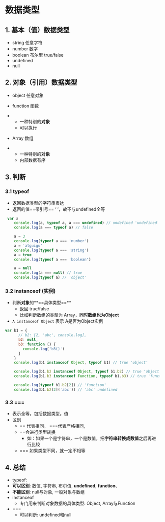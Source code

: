# 数据类型

## 1. 基本（值）数据类型

- string 任意字符
- number 数字
- boolean 布尔型 true/false
- undefined
- null

## 2. 对象（引用）数据类型

- object 任意对象
- function 函数

- - 一种特别的**对象**
  - 可以执行

- Array 数组

- - 一种特别的**对象**
  - 内部数据有序

## 3. 判断

### 3.1 typeof

+ 返回数据类型的字符串表达
+ 返回的值==带引号==  ‘ ’，故不与undefined全等

```javascript
 var a
    console.log(a, typeof a, a === undefined) // undefined 'undefined' true
    console.log(a === typeof a) // false

    a = 3
    console.log(typeof a === 'number')
    a = 'atguigu'
    console.log(typeof a === 'string')
    a = true
    console.log(typeof a === 'boolean')

    a = null
    console.log(a === null) // true
    console.log(typeof a) // 'object'


```

### 3.2 instanceof (实例)

+ 判断**对象**的**==具体类型==**
  + 返回 true/false
  + 比如判断数组的类型为 Array，**同时数组也为Object**
+ `A instanceof Object` 表示 A是否为Object实例

```javascript
var b1 = {
      // b2: [2, 'abc', console.log],
      b2: null,
      b3: function () {
        console.log('b3()')
      }
    }
    console.log(b1 instanceof Object, typeof b1) // true 'object'

    console.log(b1.b2 instanceof Object, typeof b1.b2) // true 'object'
    console.log(b1.b3 instanceof Function, typeof b1.b3) // true 'function'

    console.log(typeof b1.b2[2]) // 'function'
    console.log(b1.b2[2]('abc')) // 'abc' undefined
```

### 3.3 ===

+ 表示全等，包括数据类型，值
+ 区别
  + == 代表相同， ===代表严格相同,
  + ==会进行类型转换
    + 如：如果一个是字符串，一个是数值，把**字符串转换成数值**之后再进行比较
  + === 如果类型不同，就一定不相等

## 4. 总结

+  typeof:  
  + **可以区别**: 数值, 字符串, 布尔值, **undefined**, **function**、
  + **不能区别**: null与对象, 一般对象与数组
+ instanceof
  + 专门用来判断对象数据的具体类型: Object, Array与Function
+ ===
  +  可以判断: undefined和null